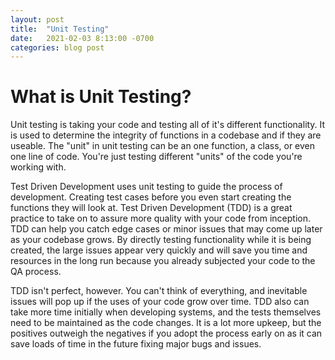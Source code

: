 ```yaml
---
layout: post
title:  "Unit Testing"
date:   2021-02-03 8:13:00 -0700
categories: blog post
---
```

# What is Unit Testing?
Unit testing is taking your code and testing all of it's different functionality. It is used to determine the integrity of functions in a codebase and if they are useable. The "unit" in unit testing can be an one function, a class, or even one line of code. You're just testing different "units" of the code you're working with.

Test Driven Development uses unit testing to guide the process of development. Creating test cases before you even start creating the functions they will look at. Test Driven Development (TDD) is a great practice to take on to assure more quality with your code from inception. TDD can help you catch edge cases or minor issues that may come up later as your codebase grows. By directly testing functionality while it is being created, the large issues appear very quickly and will save you time and resources in the long run because you already subjected your code to the QA process. 

TDD isn't perfect, however. You can't think of everything, and inevitable issues will pop up if the uses of your code grow over time. TDD also can take more time initially when developing systems, and the tests themselves need to be maintained as the code changes. It is a lot more upkeep, but the positives outweigh the negatives if you adopt the process early on as it can save loads of time in the future fixing major bugs and issues.